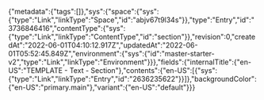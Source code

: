 {"metadata":{"tags":[]},"sys":{"space":{"sys":{"type":"Link","linkType":"Space","id":"abjv67t9l34s"}},"type":"Entry","id":"3736846416","contentType":{"sys":{"type":"Link","linkType":"ContentType","id":"section"}},"revision":0,"createdAt":"2022-06-01T04:10:12.917Z","updatedAt":"2022-06-01T05:52:45.849Z","environment":{"sys":{"id":"master-starter-v2","type":"Link","linkType":"Environment"}}},"fields":{"internalTitle":{"en-US":"TEMPLATE - Text - Section"},"contents":{"en-US":[{"sys":{"type":"Link","linkType":"Entry","id":"2636235622"}}]},"backgroundColor":{"en-US":"primary.main"},"variant":{"en-US":"default"}}}